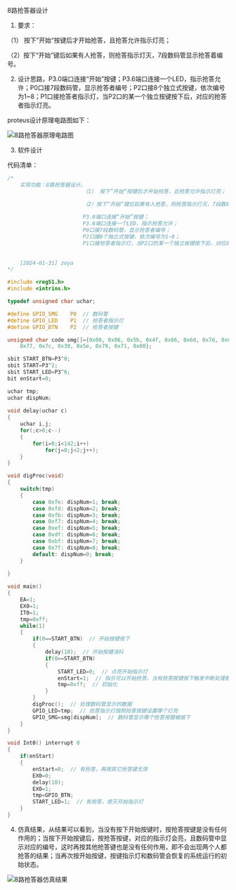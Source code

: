 8路抢答器设计

1. 要求：

（1） 按下”开始“按键后才开始抢答，且抢答允许指示灯亮；

（2）按下“开始”键后如果有人抢答，则抢答指示灯灭，7段数码管显示抢答着编号。

2. 设计思路，P3.0端口连接“开始”按键；P3.6端口连接一个LED，指示抢答允许；P0口接7段数码管，显示抢答者编号；P2口接8个独立式按键，依次编号为1~8；P1口接抢答者指示灯，当P2口的某一个独立按键按下后，对应的抢答者指示灯亮。

proteus设计原理电路图如下：

![8路抢答器原理电路图](https://gitee.com/Innern/typroa-pictures/raw/master/img/8路抢答器原理电路图.png)

3. 软件设计

代码清单：

```c
/*
	实现功能：8路抢答器设计。
						（1） 按下”开始“按键后才开始抢答，且抢答允许指示灯亮；

						（2）按下“开始”键后如果有人抢答，则抢答指示灯灭，7段数码管显示抢答者编号。
						
						P3.0端口连接“开始”按键；
						P3.6端口连接一个LED，指示抢答允许；
						P0口接7段数码管，显示抢答者编号；
						P2口接8个独立式按键，依次编号为1~8；
						P1口接抢答者指示灯，当P2口的某一个独立按键按下后，对应的抢答者指示灯亮；
						
						
	[2024-01-31] zoya
*/

#include <reg51.h>
#include <intrins.h>

typedef unsigned char uchar;

#define GPIO_SMG	P0  // 数码管
#define GPIO_LED	P1  // 抢答者指示灯
#define GPIO_BTN	P2  // 抢答者按键

unsigned char code smg[]={0x00, 0x06, 0x5b, 0x4f, 0x66, 0x6d, 0x7d, 0x07, 0x7f, 0x6f, 
	0x77, 0x7c, 0x39, 0x5e, 0x79, 0x71, 0x00};

sbit START_BTN=P3^0;
sbit START=P3^2;
sbit START_LED=P3^6;
bit enStart=0;

uchar tmp;
uchar dispNum;
	
void delay(uchar c)
{
	uchar i,j;
	for(;c>0;c--)
	{
		for(i=0;i<142;i++)
			for(j=0;j<2;j++);
	}
}

void digProc(void)
{
	switch(tmp)
	{
		case 0xfe: dispNum=1; break;
		case 0xfd: dispNum=2; break;
		case 0xfb: dispNum=3; break;
		case 0xf7: dispNum=4; break;
		case 0xef: dispNum=5; break;
		case 0xdf: dispNum=6; break;
		case 0xbf: dispNum=7; break;
		case 0x7f: dispNum=8; break;
		default: dispNum=0; break;
	}
	
}

void main()
{
	EA=1;
	EX0=1;
	IT0=1;
	tmp=0xff;
	while(1)
	{
		if(0==START_BTN)  // 开始按键按下
		{
			delay(10);  // 开始按键消抖
			if(0==START_BTN)
			{
				START_LED=0;  // 点亮开始指示灯
				enStart=1;  // 指示可以开始抢答，当有抢答按键按下触发中断处理服务
				tmp=0xff;  // 初始化
			}
		}
		digProc();  // 处理数码管显示的数据
		GPIO_LED=tmp;  // 抢答指示灯按照抢答按键设置哪个灯亮
		GPIO_SMG=smg[dispNum];  // 数码管显示哪个抢答按键被按下
	}
}

void Int0() interrupt 0
{
	if(enStart)
	{
        enStart=0;  // 有抢答，再按其它抢答键无效
		EX0=0;
		delay(10);
		EX0=1;
		tmp=GPIO_BTN;
		START_LED=1;  // 有抢答，熄灭开始指示灯
	}
}
```

4. 仿真结果，从结果可以看到，当没有按下开始按键时，按抢答按键是没有任何作用的；当按下开始按键后，按抢答按键，对应的指示灯会亮，且数码管中显示对应的编号，这时再按其他抢答键也是没有任何作用，即不会出现两个人都抢答的结果；当再次按开始按键，按键指示灯和数码管会恢复的系统运行的初始状态。

![8路抢答器仿真结果](https://gitee.com/Innern/typroa-pictures/raw/master/img/8路抢答器仿真结果.gif)